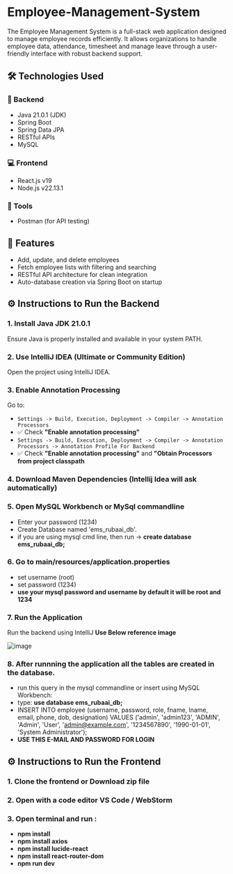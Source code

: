 # Employee-Management-System
The Employee Management System is a full-stack web application designed to manage employee records efficiently. It allows organizations to handle employee data, attendance, timesheet and manage leave through a user-friendly interface with robust backend support.

## 🛠️ Technologies Used

### 🔧 Backend
- Java 21.0.1 (JDK)
- Spring Boot
- Spring Data JPA
- RESTful APIs
- MySQL

### 💻 Frontend
- React.js v19
- Node.js v22.13.1

### 🧪 Tools
- Postman (for API testing)

## 🚀 Features

- Add, update, and delete employees  
- Fetch employee lists with filtering and searching   
- RESTful API architecture for clean integration  
- Auto-database creation via Spring Boot on startup
  
## ⚙️ Instructions to Run the Backend

### 1. Install Java JDK 21.0.1
Ensure Java is properly installed and available in your system PATH.

### 2. Use IntelliJ IDEA (Ultimate or Community Edition)
Open the project using IntelliJ IDEA.

### 3. Enable Annotation Processing  
Go to:  
- `Settings -> Build, Execution, Deployment -> Compiler -> Annotation Processors`  
- ✅ Check **"Enable annotation processing"**
- `Settings -> Build, Execution, Deployment -> Compiler -> Annotation Processors -> Annotation Profile For Backend`
- ✅ Check **"Enable annotation processing"** and **"Obtain Processors from project classpath** 

### 4. Download Maven Dependencies (Intellij Idea will ask automatically)

### 5. Open MySQL Workbench or MySql commandline 
  - Enter your password (1234)
  - Create Database named 'ems_rubaai_db'.
  - if you are using mysql cmd line, then run ->  **create database ems_rubaai_db;**

### 6. Go to main/resources/application.properties
  - set username (root)
  - set password (1234)
  - **use your mysql password and username by default it will be root and 1234**

### 7. Run the Application
Run the backend using IntelliJ **Use Below reference image**

![image](https://github.com/user-attachments/assets/c2aef494-2fd3-4833-8da4-533f808defe2)

### 8. After runnning the application all the tables are created in the database.
- run this query in the mysql commandline or insert using MySQL Workbench:
- type: **use database ems_rubaai_db;**
- INSERT INTO employee (username, password, role, fname, lname, email, phone, dob, designation) VALUES ('admin', 'admin123', 'ADMIN', 'Admin', 'User', 'admin@example.com', '1234567890', '1990-01-01', 'System Administrator');
- **USE THIS E-MAIL AND PASSWORD FOR LOGIN**


## ⚙️ Instructions to Run the Frontend

### 1. Clone the frontend or Download zip file
### 2. Open with a code editor VS Code / WebStorm
### 3. Open terminal and run : 
  - **npm install**
  - **npm install axios**
  - **npm install lucide-react**
  - **npm install react-router-dom**
  - **npm run dev**



